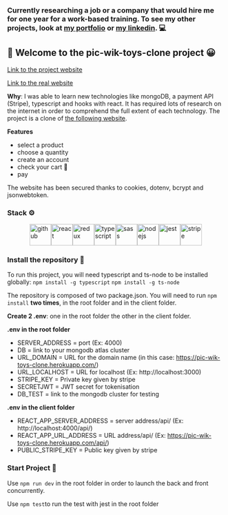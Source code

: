### Currently researching a job or a company that would hire me for one year for a work-based training. To see my other projects, look at [my portfolio][website] or [my linkedin][linkedin]. 💻 

## 🤖 Welcome to the pic-wik-toys-clone project 😀

[Link to the project website][picwik]

[Link to the real website][picwikReal]



<b>Why</b>: I was able to learn new technologies like mongoDB, a payment API (Stripe), typescript and hooks with react. It has required lots of research on the internet in order to comprehend the full extent of each technology. The project is a clone of [the following website][cloneurl]. 

<b>Features</b>
- select a product
- choose a quantity
- create an account
- check your cart 🧺
- pay

The website has been secured thanks to cookies, dotenv, bcrypt and jsonwebtoken.

### Stack ⚙️

<div style="display:flex;justify-content:center;">

  <img src="https://i.ibb.co/f0Kp7cw/github.png" width="50" height="50" padding="5" title="github">
  <img src="https://i.ibb.co/d6kyD08/react.png" width="50" height="50" title="react">
  <img src="https://i.ibb.co/X2cMhQ0/redux.png" width="50" height="50" title="redux">
   <img src="https://i.ibb.co/GshqzgP/typescript-1.png" width="50" height="50" title="typescript">
  <img src="https://i.ibb.co/GVdFnW1/sass.png" width="50" height="50" title="sass">
  <img src="https://i.ibb.co/vhynR80/nodejs.png" width="50" height="50" title="nodejs">
   <img src="https://i.ibb.co/FBBVg06/jestlogo.png" width="50" height="50" title="jest">
  <img src="https://i.ibb.co/djVY283/stripe2.png" width="50" height="50" title="stripe">
</div>

### Install the repository 📩

To run this project, you will need typescript and ts-node to be installed globally:
`npm install -g typescript`
`npm install -g ts-node`

The repository is composed of two package.json. You will need to run `npm install` <b>two times</b>, in the root folder and in the client folder.

<b>Create 2 .env</b>: one in the root folder the other in the client folder.

<b>.env in the root folder</b>

- SERVER_ADDRESS = port (Ex: 4000)
- DB = link to your mongodb atlas cluster
- URL_DOMAIN = URL for the domain name (in this case: https://pic-wik-toys-clone.herokuapp.com/)
- URL_LOCALHOST = URL for localhost  (Ex: http://localhost:3000)
- STRIPE_KEY = Private key given by stripe 
- SECRETJWT = JWT secret for tokenisation
- DB_TEST = link to the mongodb cluster for testing

<b>.env in the client folder</b>

- REACT_APP_SERVER_ADDRESS = server address/api/ (Ex: http://localhost:4000/api/)
- REACT_APP_URL_ADDRESS = URL address/api/ (Ex: https://pic-wik-toys-clone.herokuapp.com/api/)
- PUBLIC_STRIPE_KEY =  Public key given by stripe 

### Start Project 🏃

Use `npm run dev` in the root folder in order to launch the back and front concurrently.

Use `npm test`to run the test with jest in the root folder



  
  
  [website]: https://armand-meunier.herokuapp.com/
  [cloneurl]: https://www.picwictoys.com/
  [linkedin]: https://www.linkedin.com/in/armand-meunier/
    [picwik]: https://pic-wik-toys-clone.herokuapp.com/
    [picwikReal]: https://www.picwictoys.com/
